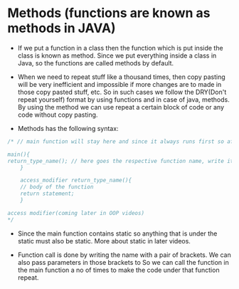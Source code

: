 # Methods (functions are known as methods in JAVA)

- If we put a function in a class then the function which is put inside the class is known as method. Since we put everything inside a class in Java, so the functions are called methods by default.

- When we need to repeat stuff like a thousand times, then copy pasting will be very inefficient and impossible if more changes are to made in those copy pasted stuff, etc. So in such cases we follow the DRY(Don't repeat yourself) format by using functions and in case of java, methods. By using the method we can use repeat a certain block of code or any code without copy pasting.

- Methods has the following syntax:

```java
/* // main function will stay here and since it always runs first so after running it will call the funtion inside the main function and thus it runs in that manner

main(){  
return_type_name(); // here goes the respective function name, write it repeatedly to run the code under this function a no of times
    }

    access_modifier return_type_name(){
    // body of the function
    return statement;
    }

access modifier(coming later in OOP videos)
*/
```

- Since the main function contains static so anything that is under the static must also be static. More about static in later videos.

- Function call is done by writing the name with a pair of brackets. We can also pass parameters in those brackets to So we can call the function in the main function a no of times to make the code under that function repeat.
